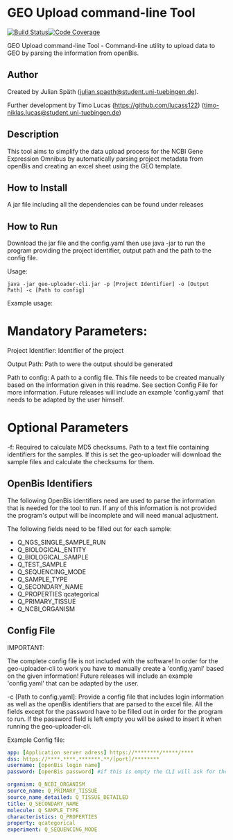 # GEO Upload command-line Tool

[![Build Status](https://travis-ci.com/qbicsoftware/geo-uploader-cli.svg?branch=development)](https://travis-ci.com/qbicsoftware/geo-uploader-cli)[![Code Coverage]( https://codecov.io/gh/qbicsoftware/geo-uploader-cli/branch/development/graph/badge.svg)](https://codecov.io/gh/qbicsoftware/geo-uploader-cli)

GEO Upload command-line Tool - Command-line utility to upload data to GEO by parsing the information from openBis.
## Author
Created by Julian Späth (julian.spaeth@student.uni-tuebingen.de).

Further development by Timo Lucas (https://github.com/lucass122) (timo-niklas.lucas@student.uni-tuebingen.de)

## Description

 This tool aims to simplify the data upload process for the NCBI Gene Expression Omnibus by automatically parsing project metadata from openBis and creating an excel sheet using the GEO template.


## How to Install

A jar file including all the dependencies can be found under releases

## How to Run

Download the jar file and the config.yaml then use java -jar to run the program providing the project identifier, output path and the path to the config file.

Usage:

```console
java -jar geo-uploader-cli.jar -p [Project Identifier] -o [Output Path] -c [Path to config]
```
Example usage:

# Mandatory Parameters:

Project Identifier: Identifier of the project

Output Path: Path to were the output should be generated

Path to config: A path to a config file. This file needs to be created manually based on the information given in this readme. See section Config File for more information. Future releases will include an example 'config.yaml' that needs to be adapted by the user himself.


# Optional Parameters

-f: Required to calculate MD5 checksums. Path to a text file containing identifiers for the samples. If this is set the geo-uploader will download the sample files and calculate the checksums for them.


## OpenBis Identifiers

The following OpenBis identifiers need are used to parse the information that is needed for the tool to run.
If any of this information is not provided the program's output will be incomplete and will need manual adjustment.

The following fields need to be filled out for each sample:

* Q_NGS_SINGLE_SAMPLE_RUN
* Q_BIOLOGICAL_ENTITY
* Q_BIOLOGICAL_SAMPLE
* Q_TEST_SAMPLE
* Q_SEQUENCING_MODE
* Q_SAMPLE_TYPE
* Q_SECONDARY_NAME
* Q_PROPERTIES qcategorical
* Q_PRIMARY_TISSUE
* Q_NCBI_ORGANISM

## Config File

IMPORTANT:

The complete config file is not included with the software!
In order for the geo-uploader-cli to work you have to manually create a 'config.yaml' based on the given information! Future releases will include an example 'config.yaml' that can be adapted by the user.

-c [Path to config.yaml]: Provide a config file that includes login information as well as the openBis identifiers that are parsed to the excel file. All the fields except for the password have to be filled out in order for the program to run. If the password field is left empty you will be asked to insert it when running the geo-uploader-cli.

Example Config file:

```yaml
app: [Application server adress] https://********/*****/****
dss: https://****.****.*******.**/[port]/********
username: [openBis login name]
password: [openBis password] #if this is empty the CLI will ask for the password at the start of the program

organism: Q_NCBI_ORGANISM
source_name: Q_PRIMARY_TISSUE
source_name_detailed: Q_TISSUE_DETAILED
title: Q_SECONDARY_NAME
molecule: Q_SAMPLE_TYPE
characteristics: Q_PROPERTIES
property: qcategorical
experiment: Q_SEQUENCING_MODE
```

